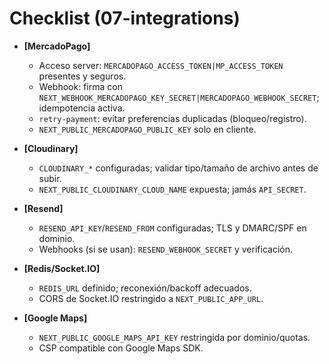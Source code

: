 # Checklist (07-integrations)

- **[MercadoPago]**
  - Acceso server: `MERCADOPAGO_ACCESS_TOKEN|MP_ACCESS_TOKEN` presentes y seguros.
  - Webhook: firma con `NEXT_WEBHOOK_MERCADOPAGO_KEY_SECRET|MERCADOPAGO_WEBHOOK_SECRET`; idempotencia activa.
  - `retry-payment`: evitar preferencias duplicadas (bloqueo/registro).
  - `NEXT_PUBLIC_MERCADOPAGO_PUBLIC_KEY` solo en cliente.

- **[Cloudinary]**
  - `CLOUDINARY_*` configuradas; validar tipo/tamaño de archivo antes de subir.
  - `NEXT_PUBLIC_CLOUDINARY_CLOUD_NAME` expuesta; jamás `API_SECRET`.

- **[Resend]**
  - `RESEND_API_KEY`/`RESEND_FROM` configuradas; TLS y DMARC/SPF en dominio.
  - Webhooks (si se usan): `RESEND_WEBHOOK_SECRET` y verificación.

- **[Redis/Socket.IO]**
  - `REDIS_URL` definido; reconexión/backoff adecuados.
  - CORS de Socket.IO restringido a `NEXT_PUBLIC_APP_URL`.

- **[Google Maps]**
  - `NEXT_PUBLIC_GOOGLE_MAPS_API_KEY` restringida por dominio/quotas.
  - CSP compatible con Google Maps SDK.
